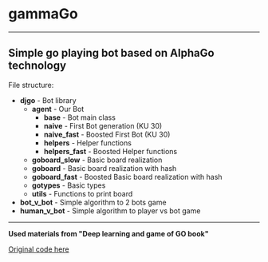 # gammaGo
---
Simple go playing bot based on AlphaGo technology
---
File structure:

* **djgo** - Bot library
    * **agent** -  Our Bot
        * **base** - Bot main class
        * **naive** - First Bot generation (KU 30)
        * **naive_fast** - Boosted First Bot (KU 30)
        * **helpers** - Helper functions
        * **helpers_fast** - Boosted Helper functions
    * **goboard_slow** - Basic board realization
    * **goboard** - Basic board realization with hash
    * **goboard_fast** - Boosted Basic board realization with hash
    * **gotypes** - Basic types
    * **utils** - Functions to print board
* **bot_v_bot** - Simple algorithm to 2 bots game
* **human_v_bot** - Simple algorithm to player vs bot game

---
**Used materials from "Deep learning and game of GO book"** 

[Original code here](https://github.com/maxpumperla/deep_learning_and_the_game_of_go/tree/chapter_3)